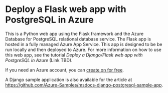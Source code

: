 # Deploy a Flask web app with PostgreSQL in Azure

This is a Python web app using the Flask framework and the Azure Database for PostgreSQL relational database service. The Flask app is hosted in a fully managed Azure App Service. This app is designed to be be run locally and then deployed to Azure. For more information on how to use this web app, see the tutorial *Deploy a Django/Flask web app with PostgreSQL in Azure* (Link TBD).

If you need an Azure account, you can [create on for free](https://azure.microsoft.com/free/).

A Django sample application is also available for the article at https://github.com/Azure-Samples/msdocs-django-postgresql-sample-app.
